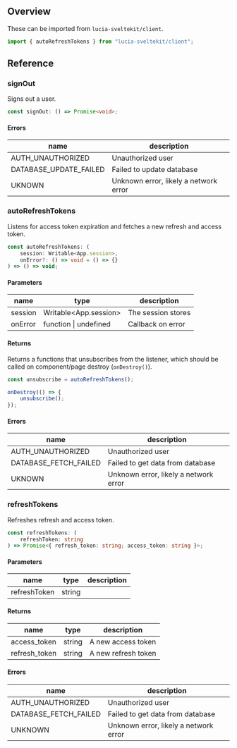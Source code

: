 ## Overview

These can be imported from `lucia-sveltekit/client`.

```ts
import { autoRefreshTokens } from "lucia-sveltekit/client";
```

## Reference

### signOut

Signs out a user.

```ts
const signOut: () => Promise<void>;
```

#### Errors

| name                   | description                           |
| ---------------------- | ------------------------------------- |
| AUTH_UNAUTHORIZED      | Unauthorized user                     |
| DATABASE_UPDATE_FAILED | Failed to update database             |
| UKNOWN                 | Unknown error, likely a network error |

### autoRefreshTokens

Listens for access token expiration and fetches a new refresh and access token.

```ts
const autoRefreshTokens: (
    session: Writable<App.session>,
    onError?: () => void = () => {}
) => () => void;
```

#### Parameters

| name    | type                  | description        |
| ------- | --------------------- | ------------------ |
| session | Writable<App.session> | The session stores |
| onError | function \| undefined | Callback on error  |

#### Returns

Returns a functions that unsubscribes from the listener, which should be called on component/page destroy (`onDestroy()`).

```js
const unsubscribe = autoRefreshTokens();

onDestroy(() => {
    unsubscribe();
});
```

#### Errors

| name                  | description                           |
| --------------------- | ------------------------------------- |
| AUTH_UNAUTHORIZED     | Unauthorized user                     |
| DATABASE_FETCH_FAILED | Failed to get data from database      |
| UKNOWN                | Unknown error, likely a network error |

### refreshTokens

Refreshes refresh and access token.

```ts
const refreshTokens: (
    refreshToken: string
) => Promise<{ refresh_token: string; access_token: string }>;
```

#### Parameters

| name         | type   | description |
| ------------ | ------ | ----------- |
| refreshToken | string |             |

#### Returns

| name          | type   | description         |
| ------------- | ------ | ------------------- |
| access_token  | string | A new access token  |
| refresh_token | string | A new refresh token |

#### Errors

| name                  | description                           |
| --------------------- | ------------------------------------- |
| AUTH_UNAUTHORIZED     | Unauthorized user                     |
| DATABASE_FETCH_FAILED | Failed to get data from database      |
| UNKNOWN               | Unknown error, likely a network error |
